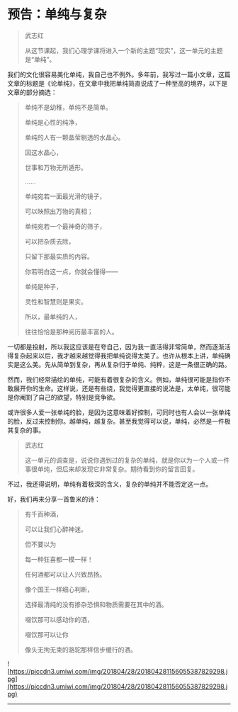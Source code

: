 # 预告：单纯与复杂

> 武志红
> 
> 从这节课起，我们心理学课将进入一个新的主题“现实”，这一单元的主题是“单纯”。

我们的文化很容易美化单纯，我自己也不例外。多年前，我写过一篇小文章，这篇文章的标题是《论单纯》，在文章中我把单纯简直说成了一种至高的境界，以下是文章的部分摘选：

> 单纯不是幼稚，单纯不是简单。
> 
> 单纯是心性的纯净，
> 
> 单纯的人有一颗晶莹剔透的水晶心。
> 
> 因这水晶心，
> 
> 世事和万物无所遁形。
> 
> ……
> 
> 单纯宛若一面最光滑的镜子，
> 
> 可以映照出万物的真相；
> 
> 单纯宛若一个最神奇的筛子，
> 
> 可以把杂质去除，
> 
> 只留下那最实质的内容。
> 
> 你若明白这一点，你就会懂得——
> 
> 单纯是种子，
> 
> 灵性和智慧则是果实。
> 
> 所以，最单纯的人，
> 
> 往往恰恰是那种阅历最丰富的人。

一切都是投射，所以我这应该是在夸自己，因为我一直活得非常简单，然而逐渐活得复杂起来以后，我才越来越觉得我把单纯说得太美了。也许从根本上讲，单纯确实是这么美。先从简单到复杂，再从复杂归于单纯、纯粹，这是一条很正确的路。

然而，我们经常描绘的单纯，可能有着很复杂的含义。例如，单纯很可能是指你不敢展开你的生命。这样说，还是有些绕，我觉得更直接的说法是，太单纯，很可能是你阉割了自己的欲望，特别是竞争欲。

或许很多人爱一张单纯的脸，是因为这意味着好控制，可同时也有人会以一张单纯的脸，反过来控制你。越单纯，越复杂。甚至我觉得可以说，单纯，必然是一件极其复杂的事。

> 武志红
> 
> 这一单元的调查是，说说你遇到过的复杂的单纯，就是你以为一个人或一件事很单纯，但后来却发现它非常复杂。期待看到你的留言回复。

不过，我还得说明，单纯有着极深的含义，复杂的单纯并不能否定这一点。

好，我们再来分享一首鲁米的诗：

> 有千百种酒，
> 
> 可以让我们心醉神迷。
> 
> 但不要以为
> 
> 每一种狂喜都一模一样！
> 
> 任何酒都可以让人兴致昂扬。
> 
> 像个国王一样细心判断，
> 
> 选择最清纯的没有掺杂恐惧和物质需要在其中的酒。
> 
> 啜饮那可以感动你的酒，
> 
> 啜饮那可以让你
> 
> 像头无拘无束的骆驼那样信步缓行的酒。

![https://piccdn3.umiwi.com/img/201804/28/201804281156055387829298.jpg](https://piccdn3.umiwi.com/img/201804/28/201804281156055387829298.jpg)

---
